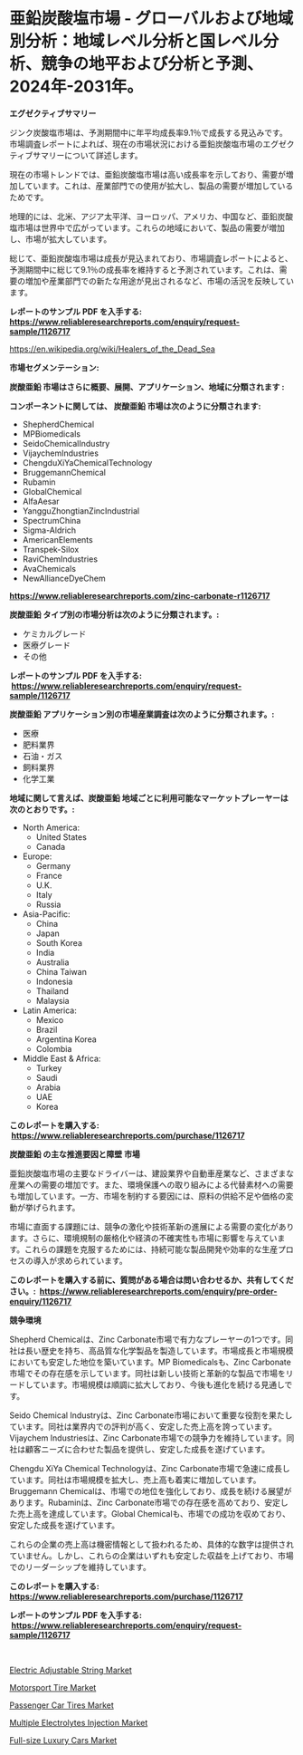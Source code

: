 <p><h1>亜鉛炭酸塩市場 - グローバルおよび地域別分析：地域レベル分析と国レベル分析、競争の地平および分析と予測、2024年-2031年。</h1></p><p><strong>エグゼクティブサマリー</strong></p>
<p><p>ジンク炭酸塩市場は、予測期間中に年平均成長率9.1％で成長する見込みです。市場調査レポートによれば、現在の市場状況における亜鉛炭酸塩市場のエグゼクティブサマリーについて詳述します。</p><p>現在の市場トレンドでは、亜鉛炭酸塩市場は高い成長率を示しており、需要が増加しています。これは、産業部門での使用が拡大し、製品の需要が増加しているためです。</p><p>地理的には、北米、アジア太平洋、ヨーロッパ、アメリカ、中国など、亜鉛炭酸塩市場は世界中で広がっています。これらの地域において、製品の需要が増加し、市場が拡大しています。</p><p>総じて、亜鉛炭酸塩市場は成長が見込まれており、市場調査レポートによると、予測期間中に総じて9.1％の成長率を維持すると予測されています。これは、需要の増加や産業部門での新たな用途が見出されるなど、市場の活況を反映しています。</p></p>
<p><strong>レポートのサンプル PDF を入手する: <a href="https://www.reliableresearchreports.com/enquiry/request-sample/1126717">https://www.reliableresearchreports.com/enquiry/request-sample/1126717</a></strong></p>
<p><a href="https://en.wikipedia.org/wiki/Healers_of_the_Dead_Sea">https://en.wikipedia.org/wiki/Healers_of_the_Dead_Sea</a></p>
<p><strong>市場セグメンテーション:</strong></p>
<p><strong> 炭酸亜鉛 市場はさらに概要、展開、アプリケーション、地域に分類されます :</strong></p>
<p><strong>コンポーネントに関しては、 炭酸亜鉛 市場は次のように分類されます: &nbsp;</strong></p>
<p><ul><li>ShepherdChemical</li><li>MPBiomedicals</li><li>SeidoChemicalIndustry</li><li>VijaychemIndustries</li><li>ChengduXiYaChemicalTechnology</li><li>BruggemannChemical</li><li>Rubamin</li><li>GlobalChemical</li><li>AlfaAesar</li><li>YangguZhongtianZincIndustrial</li><li>SpectrumChina</li><li>Sigma-Aldrich</li><li>AmericanElements</li><li>Transpek-Silox</li><li>RaviChemIndustries</li><li>AvaChemicals</li><li>NewAllianceDyeChem</li></ul></p>
<p><strong><a href="https://www.reliableresearchreports.com/zinc-carbonate-r1126717">https://www.reliableresearchreports.com/zinc-carbonate-r1126717</a></strong></p>
<p><strong> 炭酸亜鉛 タイプ別の市場分析は次のように分類されます。:</strong></p>
<p><ul><li>ケミカルグレード</li><li>医療グレード</li><li>その他</li></ul></p>
<p><strong>レポートのサンプル PDF を入手する: &nbsp;<a href="https://www.reliableresearchreports.com/enquiry/request-sample/1126717">https://www.reliableresearchreports.com/enquiry/request-sample/1126717</a></strong></p>
<p><strong> 炭酸亜鉛 アプリケーション別の市場産業調査は次のように分類されます。:</strong></p>
<p><ul><li>医療</li><li>肥料業界</li><li>石油・ガス</li><li>飼料業界</li><li>化学工業</li></ul></p>
<p><strong>地域に関して言えば、炭酸亜鉛 地域ごとに利用可能なマーケットプレーヤーは次のとおりです。:</strong></p>
<p><ul>
    <li>
        North America:
        <ul>
            <li>United States</li>
            <li>Canada</li>
        </ul>
    </li>
    <li>
        Europe:
        <ul>
            <li>Germany</li>
            <li>France</li>
            <li>U.K.</li>
            <li>Italy</li>
            <li>Russia</li>
        </ul>
    </li>
    <li>
        Asia-Pacific:
        <ul>
            <li>China</li>
            <li>Japan</li>
            <li>South Korea</li>
            <li>India</li>
            <li>Australia</li>
            <li>China Taiwan</li>
            <li>Indonesia</li>
            <li>Thailand</li>
            <li>Malaysia</li>
        </ul>
    </li>
    <li>
        Latin America:
        <ul>
            <li>Mexico</li>
            <li>Brazil</li>
            <li>Argentina Korea</li>
            <li>Colombia</li>
        </ul>
    </li>
    <li>
        Middle East & Africa:
        <ul>
            <li>Turkey</li>
            <li>Saudi</li>
            <li>Arabia</li>
            <li>UAE</li>
            <li>Korea</li>
        </ul>
    </li>
    </ul></p>
<p><strong>このレポートを購入する: &nbsp;<a href="https://www.reliableresearchreports.com/purchase/1126717">https://www.reliableresearchreports.com/purchase/1126717</a></strong></p>
<p><strong>炭酸亜鉛 の主な推進要因と障壁 市場</strong></p>
<p><p>亜鉛炭酸塩市場の主要なドライバーは、建設業界や自動車産業など、さまざまな産業への需要の増加です。また、環境保護への取り組みによる代替素材への需要も増加しています。一方、市場を制約する要因には、原料の供給不足や価格の変動が挙げられます。</p><p>市場に直面する課題には、競争の激化や技術革新の進展による需要の変化があります。さらに、環境規制の厳格化や経済の不確実性も市場に影響を与えています。これらの課題を克服するためには、持続可能な製品開発や効率的な生産プロセスの導入が求められています。</p></p>
<p><strong>このレポートを購入する前に、質問がある場合は問い合わせるか、共有してください。:&nbsp; <a href="https://www.reliableresearchreports.com/enquiry/pre-order-enquiry/1126717">https://www.reliableresearchreports.com/enquiry/pre-order-enquiry/1126717</a></strong></p>
<p><strong>競争環境</strong></p>
<p><p>Shepherd Chemicalは、Zinc Carbonate市場で有力なプレーヤーの1つです。同社は長い歴史を持ち、高品質な化学製品を製造しています。市場成長と市場規模においても安定した地位を築いています。MP Biomedicalsも、Zinc Carbonate市場でその存在感を示しています。同社は新しい技術と革新的な製品で市場をリードしています。市場規模は順調に拡大しており、今後も進化を続ける見通しです。</p><p>Seido Chemical Industryは、Zinc Carbonate市場において重要な役割を果たしています。同社は業界内での評判が高く、安定した売上高を誇っています。Vijaychem Industriesは、Zinc Carbonate市場での競争力を維持しています。同社は顧客ニーズに合わせた製品を提供し、安定した成長を遂げています。</p><p>Chengdu XiYa Chemical Technologyは、Zinc Carbonate市場で急速に成長しています。同社は市場規模を拡大し、売上高も着実に増加しています。Bruggemann Chemicalは、市場での地位を強化しており、成長を続ける展望があります。Rubaminは、Zinc Carbonate市場での存在感を高めており、安定した売上高を達成しています。Global Chemicalも、市場での成功を収めており、安定した成長を遂げています。</p><p>これらの企業の売上高は機密情報として扱われるため、具体的な数字は提供されていません。しかし、これらの企業はいずれも安定した収益を上げており、市場でのリーダーシップを維持しています。</p></p>
<p><strong>このレポートを購入する: &nbsp; <a href="https://www.reliableresearchreports.com/purchase/1126717">https://www.reliableresearchreports.com/purchase/1126717</a></strong></p>
<p><strong>レポートのサンプル PDF を入手する: &nbsp;<a href="https://www.reliableresearchreports.com/enquiry/request-sample/1126717">https://www.reliableresearchreports.com/enquiry/request-sample/1126717</a></strong><strong></strong></p>
<p>&nbsp;</p>
<p><p><a href="https://medium.com/@colin.burgess8756/global-electric-adjustable-string-market-analysis-trends-forecasts-and-growth-opportunities-8780ee9d29e4">Electric Adjustable String Market</a></p><p><a href="https://github.com/xvyfpyhu18/Market-Research-Report-List-1/blob/main/motorsport-tire-market.md">Motorsport Tire Market</a></p><p><a href="https://github.com/YashRP12/Market-Research-Report-List-5/blob/main/passenger-car-tires-market.md">Passenger Car Tires Market</a></p><p><a href="https://issuu.com/reportprime-2/docs/multiple-electrolytes-injection-market-size-2030.p">Multiple Electrolytes Injection Market</a></p><p><a href="https://medium.com/@max.sanderson5645/full-size-luxury-cars-market-forecast-global-market-trends-and-analysis-from-2024-to-2031-covered-f116aabbb49a">Full-size Luxury Cars Market</a></p></p>